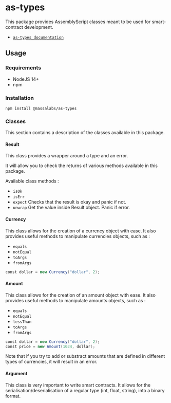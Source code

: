 # as-types

This package provides AssemblyScript classes meant to be used for smart-contract development.

- [`as-types documentation`](https://as-types.docs.massa.net)

## Usage

### Requirements

- NodeJS 14+
- npm

### Installation
`npm install @massalabs/as-types`

### Classes
This section contains a description of the classes available in this package.

#### Result
This class provides a wrapper around a type and an error.

It will allow you to check the returns of various methods available in this package.

Available class methods :
- `isOk`
- `isErr`
- `expect`
Checks that the result is okay and panic if not.
- `unwrap`
Get the value inside Result object. Panic if error.


#### Currency
This class allows for the creation of a currency object with ease.
It also provides useful methods to manipulate currencies objects, such as :

- `equals`
- `notEqual`
- `toArgs`
- `fromArgs`

```as
const dollar = new Currency("dollar", 2);
```

#### Amount
This class allows for the creation of an amount object with ease.
It also provides useful methods to manipulate amounts objects, such as :

- `equals`
- `notEqual`
- `lessThan`
- `toArgs`
- `fromArgs`

```as
const dollar = new Currency("dollar", 2);
const price = new Amount(1034, dollar);
```

Note that if you try to add or substract amounts that are defined in different types of currencies, it will result in an error.

#### Argument
This class is very important to write smart contracts.
It allows for the serialisation/deserialisation of a regular type (int, float, string), into a binary format.
